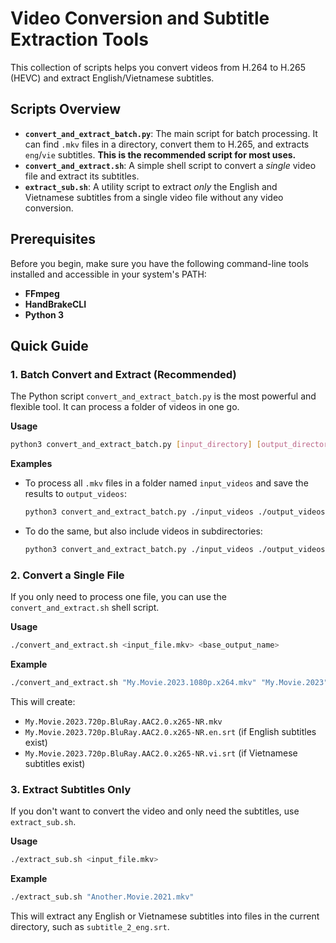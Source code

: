 # Video Conversion and Subtitle Extraction Tools

This collection of scripts helps you convert videos from H.264 to H.265 (HEVC) and extract English/Vietnamese subtitles.

## Scripts Overview

* **`convert_and_extract_batch.py`**: The main script for batch processing. It can find `.mkv` files in a directory, convert them to H.265, and extracts `eng`/`vie` subtitles. **This is the recommended script for most uses.**
* **`convert_and_extract.sh`**: A simple shell script to convert a *single* video file and extract its subtitles.
* **`extract_sub.sh`**: A utility script to extract *only* the English and Vietnamese subtitles from a single video file without any video conversion.

## Prerequisites

Before you begin, make sure you have the following command-line tools installed and accessible in your system's PATH:

* **FFmpeg**
* **HandBrakeCLI**
* **Python 3**

## Quick Guide

### 1. Batch Convert and Extract (Recommended)

The Python script `convert_and_extract_batch.py` is the most powerful and flexible tool. It can process a folder of videos in one go.

**Usage**

```bash
python3 convert_and_extract_batch.py [input_directory] [output_directory] [options]
```

**Examples**

* To process all `.mkv` files in a folder named `input_videos` and save the results to `output_videos`:
    ```bash
    python3 convert_and_extract_batch.py ./input_videos ./output_videos
    ```

* To do the same, but also include videos in subdirectories:
    ```bash
    python3 convert_and_extract_batch.py ./input_videos ./output_videos --recursive
    ```

### 2. Convert a Single File

If you only need to process one file, you can use the `convert_and_extract.sh` shell script.

**Usage**

```bash
./convert_and_extract.sh <input_file.mkv> <base_output_name>
```


**Example**

```bash
./convert_and_extract.sh "My.Movie.2023.1080p.x264.mkv" "My.Movie.2023"
```

This will create:
* `My.Movie.2023.720p.BluRay.AAC2.0.x265-NR.mkv`
* `My.Movie.2023.720p.BluRay.AAC2.0.x265-NR.en.srt` (if English subtitles exist)
* `My.Movie.2023.720p.BluRay.AAC2.0.x265-NR.vi.srt` (if Vietnamese subtitles exist)

### 3. Extract Subtitles Only

If you don't want to convert the video and only need the subtitles, use `extract_sub.sh`.

**Usage**

```bash
./extract_sub.sh <input_file.mkv>
```


**Example**

```bash
./extract_sub.sh "Another.Movie.2021.mkv"
```

This will extract any English or Vietnamese subtitles into files in the current directory, such as `subtitle_2_eng.srt`.
